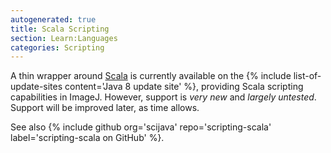 ```yaml
---
autogenerated: true
title: Scala Scripting
section: Learn:Languages
categories: Scripting
---
```


 A thin wrapper around [Scala](http://www.scala-lang.org/) is currently available on the {% include list-of-update-sites content='Java 8 update site' %}, providing Scala scripting capabilities in ImageJ. However, support is *very new* and *largely untested*. Support will be improved later, as time allows.

See also {% include github org='scijava' repo='scripting-scala' label='scripting-scala on GitHub' %}.


